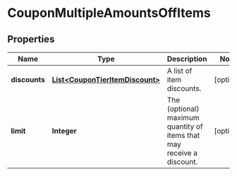 
# CouponMultipleAmountsOffItems

## Properties
Name | Type | Description | Notes
------------ | ------------- | ------------- | -------------
**discounts** | [**List&lt;CouponTierItemDiscount&gt;**](CouponTierItemDiscount.md) | A list of item discounts. |  [optional]
**limit** | **Integer** | The (optional) maximum quantity of items that may receive a discount. |  [optional]



